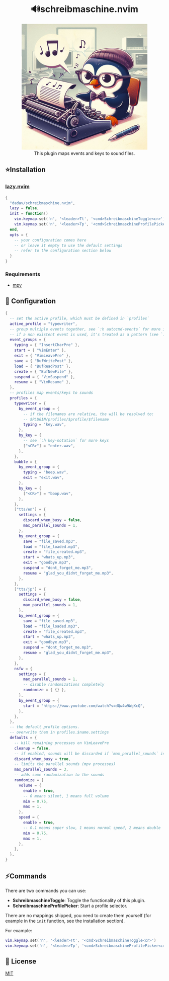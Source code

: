 <h1 align="center">🔊schreibmaschine.nvim</h1>

<p align="center">
  <img src="logo.jpg" width="400" />
  <br />
  This plugin maps events and keys to sound files.
</p>

## ⭐Installation

### [lazy.nvim](https://github.com/folke/lazy.nvim)

```lua
{
  "dadav/schreibmaschine.nvim",
  lazy = false,
  init = function()
    vim.keymap.set('n', '<leader>Tt', '<cmd>SchreibmaschineToggle<cr>')
    vim.keymap.set('n', '<leader>Tp', '<cmd>SchreibmaschineProfilePicker<cr>')
  end,
  opts = {
    -- your configuration comes here
    -- or leave it empty to use the default settings
    -- refer to the configuration section below
  }
}
```

### Requirements

- [mpv](https://github.com/mpv-player/mpv)

## 🎨 Configuration

```lua
{
  -- set the active profile, which must be defined in `profiles`
  active_profile = "typewriter",
  -- group multiple events together, see `:h autocmd-events` for more informations
  -- if a non existent event is used, it's treated as a pattern (see `:h nvim_create_autocmd`)
  event_groups = {
    typing = { "InsertCharPre" },
    start = { "VimEnter" },
    exit = { "VimLeavePre" },
    save = { "BufWritePost" },
    load = { "BufReadPost" },
    create = { "BufNewFile" },
    suspend = { "VimSuspend" },
    resume = { "VimResume" },
  },
  -- profiles map events/keys to sounds
  profiles = {
    typewriter = {
      by_event_group = {
        -- if the filenames are relative, the will be resolved to:
        -- $PLUGIN/profiles/$profile/$filename
        typing = "key.wav",
      },
      by_key = {
        -- see `:h key-notation` for more keys
        ["<CR>"] = "enter.wav",
      },
    },
    bubble = {
      by_event_group = {
        typing = "beep.wav",
        exit = "exit.wav",
      },
      by_key = {
        ["<CR>"] = "boop.wav",
      },
    },
    ["tts/en"] = {
      settings = {
        discard_when_busy = false,
        max_parallel_sounds = 1,
      },
      by_event_group = {
        save = "file_saved.mp3",
        load = "file_loaded.mp3",
        create = "file_created.mp3",
        start = "whats_up.mp3",
        exit = "goodbye.mp3",
        suspend = "dont_forget_me.mp3",
        resume = "glad_you_didnt_forget_me.mp3",
      },
    },
    ["tts/jp"] = {
      settings = {
        discard_when_busy = false,
        max_parallel_sounds = 1,
      },
      by_event_group = {
        save = "file_saved.mp3",
        load = "file_loaded.mp3",
        create = "file_created.mp3",
        start = "whats_up.mp3",
        exit = "goodbye.mp3",
        suspend = "dont_forget_me.mp3",
        resume = "glad_you_didnt_forget_me.mp3",
      },
    },
    nsfw = {
      settings = {
        max_parallel_sounds = 1,
        -- disable randomizations completely
        randomize = { {} },
      },
      by_event_group = {
        start = "https://www.youtube.com/watch?v=dQw4w9WgXcQ",
      },
    },
  },
  -- the default profile options.
  -- overwrite them in profiles.$name.settings
  defaults = {
    -- kill remaining processes on VimLeavePre
    cleanup = false,
    -- if enabled, sounds will be discarded if `max_parallel_sounds` is reached
    discard_when_busy = true,
    -- limits the parallel sounds (mpv processes)
    max_parallel_sounds = 3,
    -- adds some randomization to the sounds
    randomize = {
      volume = {
        enable = true,
        -- 0 means silent, 1 means full volume
        min = 0.75,
        max = 1,
      },
      speed = {
        enable = true,
        -- 0.1 means super slow, 1 means normal speed, 2 means double
        min = 0.75,
        max = 1,
      },
    },
  },
}
```

## ⚡Commands

There are two commands you can use:

- **SchreibmaschineToggle**: Toggle the functionality of this plugin.
- **SchreibmaschineProfilePicker**: Start a profile selector.

There are no mappings shipped, you need to create them yourself
(for example in the `init` function, see the installation section).

For example:

```lua
vim.keymap.set('n', '<leader>Tt', '<cmd>SchreibmaschineToggle<cr>')
vim.keymap.set('n', '<leader>Tp', '<cmd>SchreibmaschineProfilePicker<cr>')
```

## 🔑 License

[MIT](./LICENSE)
